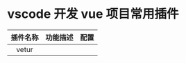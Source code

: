 # vscode 开发 vue 项目常用插件

| 插件名称 | 功能描述 | 配置 |
| :------: | :------: | :--: |
|  vetur   |          |      |
